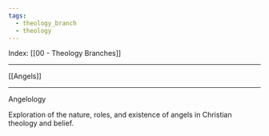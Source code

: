 ```yaml
---
tags:
  - theology_branch
  - theology
---
```

Index: [[00 - Theology Branches]]

---

[[Angels]]

---

Angelology

Exploration of the nature, roles, and existence of angels in Christian theology and belief.